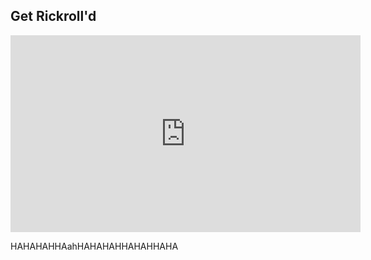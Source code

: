 ## Get Rickroll'd

<iframe width="560" height="315" src="https://www.youtube-nocookie.com/embed/dQw4w9WgXcQ?&autoplay=1" title="YouTube video player" frameborder="0" allow="accelerometer; autoplay=1; clipboard-write; encrypted-media; gyroscope; picture-in-picture" allowfullscreen></iframe>

HAHAHAHHAahHAHAHAHHAHAHHAHA
